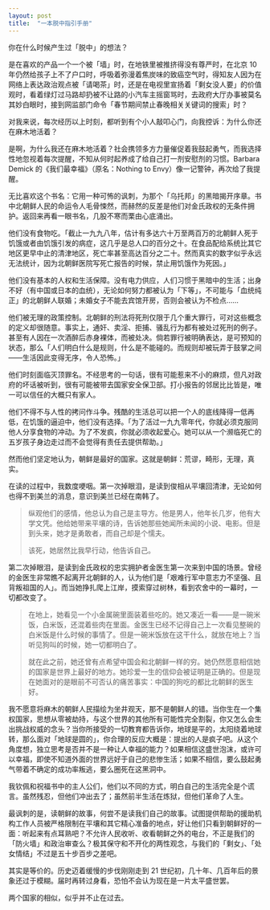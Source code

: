 ```yaml
---
layout: post
title:  "一本脱中指引手册"
---
```


你在什么时候产生过「脱中」的想法？ 

是在喜欢的产品一个一个被「墙」时，在地铁里被推挤得没有尊严时，在北京 10 年仍然给孩子上不了户口时，呼吸着弥漫着焦炭味的致癌空气时，得知友人因为在网络上表达政治观点被「请喝茶」时，还是在电视里宣扬着「剩女没人要」的价值观时，看着绿灯过马路却扔被不让路的小汽车主摇窗骂时，去政府大厅办事被莫名其妙白眼时，接到网监部门命令「春节期间禁止春晚相关关键词的搜索」时？ 

对我来说，每次经历以上时刻，都听到有个小人敲叩心门，向我控诉：为什么你还在麻木地活着？ 

是啊，为什么我还在麻木地活着？社会携领多方力量催促着我鼓起勇气，而我选择性地忽视着每次提醒，不知从何时起养成了给自己打一剂安慰剂的习惯。Barbara Demick 的《我们最幸福》（原名：Nothing to Envy）像一记警钟，再次给了我提醒。 

无比喜欢这个书名：它用一种可怖的讽刺，为那个「乌托邦」的黑暗揭开序章。书中北朝鲜人民的命运令人毛骨悚然，而赫然的反差是他们对金氏政权的无条件拥护。返回来再看一眼书名，几股不寒而栗由心底涌出。 

他们没有食物吃。「截止一九九八年，估计有多达六十万至两百万的北朝鲜人死于饥饿或者由饥饿引发的病症，这几乎是总人口的百分之十。在食品配给系统比其它地区更早中止的清津地区，死亡率甚至高达百分之二十。然而真实的数字似乎永远无法统计，因为北朝鲜医院写死亡报告的时候，禁止用饥饿作为死因。」  

他们没有基本的人权和生活保障。没有电力供应，人们习惯于黑暗中的生活；出身不好（有中国或日本的血统），无论如何努力都被认为「下等」，不可能与「血统纯正」的北朝鲜人联婚；未婚女子不能去宾馆开房，否则会被认为不检点…… 

他们被无理的政策控制。北朝鲜的刑法将死刑仅限于几个重大罪行，可对这些概念的定义却很随意。事实上，通奸、卖淫、拒捕、骚乱行为都有被处过死刑的例子。甚至有人因在一次酒醉后赤身裸体，而被处决。倘若罪行被明确表达，是可预知的状态，那么「人们明白什么是规则，什么是不能碰的。而规则却被玩弄于鼓掌之间——生活因此变得无序，令人恐怖。」

他们时刻面临灭顶罪名。不经思考的一句话，很有可能惹来不小的麻烦，但凡对政府的坏话被听到，很有可能被带去国家安全保卫部。打小报告的邻居比比皆是，唯一可以信任的大概只有家人。

他们不得不与人性的拷问作斗争。残酷的生活总可以把一个人的底线降得一低再低，在饥饿的逼迫中，他们没有选择。「为了活过一九九零年代，你就必须克服同他人分享食物的冲动。为了不发疯，你就必须收起爱心。她可以从一个濒临死亡的五岁孩子身边走过而不会觉得有责任去提供帮助。」 

然而他们坚定地认为，朝鲜是最好的国家。这就是朝鲜：荒谬，畸形，无理，真实。 

在读的过程中，我数度哽咽。第一次掉眼泪，是读到俊相从平壤回清津，无论如何也得不到美兰的消息，意识到美兰已经在南韩了。 

> 纵观他们的感情，他总认为自己是主导方。他是男人，他年长几岁，他有大学文凭。他给她带来平壤的诗，告诉她那些她闻所未闻的小说、电影。但是到头来，她才是勇敢者，而自己却是个懦夫。  
>   
> 该死，她居然比我早行动，他告诉自己。  

第二次掉眼泪，是读到金氏政权的忠实拥护者金医生第一次来到中国的场景。曾经的金医生非常瞧不起离开北朝鲜的人，认为他们是「艰难行军中意志力不坚强、且背叛祖国的人」。而当她挣扎爬上江岸，摸索穿过树林，看到农舍中的一幕时，一切都改变了。 

> 在地上，她看见一个小金属碗里面装着些吃的。她又凑近一看——是一碗米饭，白米饭，还混着些肉在里面。金医生已经不记得自己上一次看见整碗的白米饭是什么时候的事情了。但是一碗米饭放在这干什么，就放在地上？当听见狗叫的时候，她一切都明白了。  
>   
> 就在此之前，她还曾有点希望中国会和北朝鲜一样的穷。她仍然愿意相信她的国家是世界上最好的地方。她珍爱一生的信仰会被证明是正确的。但是现在她面对的是眼前不可否认的痛苦事实：中国的狗吃的都比北朝鲜的医生好。  

我不愿意将麻木的朝鲜人民描绘为坐井观天，那不是朝鲜人的错。当你生在一个集权国家，思想从零被劫持，与这个世界的其他所有可能性完全割裂，你又怎么会生出挑战权威的念头？当你所接受的一切教育都告诉你，地球是平的，太阳绕着地球转，那么面对「地球是圆的」，你合理的反应大概是：提出的人是疯子吧。从这个角度想，独立思考是否并不是一种让人幸福的能力？如果相信这盛世泡沫，或许可以幸福，即使不知道外面的世界远好于自己的悲惨生活；如果不相信，要么鼓起勇气带着不确定的成功率叛逃，要么圈死在这黑洞中。 

我钦佩和祝福书中的主人公们，他们以不同的方式，明白自己的生活完全是个谎言。虽然残忍，但他们冲出去了；虽然前半生活在炼狱，但他们革命了人生。

最讽刺的是，读朝鲜的故事，何尝不是读我们自己的故事。试图提供帮助的援助机构工作人员被严格限制在平壤和其它精心准备的地点，好让他们只看到朝鲜好的一面：听起来有点耳熟吧？不允许人民收听、收看朝鲜之外的电台，不正是我们的「防火墙」和政治审查么？极其保守和不开化的两性观念，与我们的「剩女」、「处女情结」不过是五十步百步之差吧。 

其实是等价的。历史迈着缓慢的步伐刚刚走到 21 世纪初，几十年、几百年后的景象还过于模糊。届时再转过身看，恐怕不会认为现在是一片太平盛世罢。 

两个国家的相似，似乎并不止在过去。 

